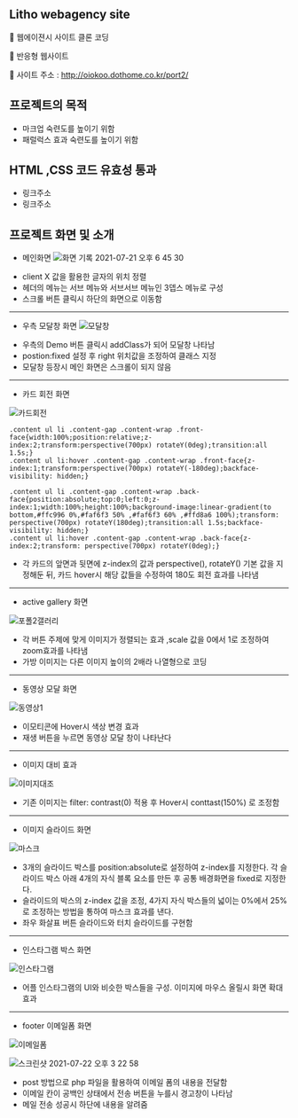 ## Litho webagency site
📌 웹에이젼시 사이트 클론 코딩 

📌 반응형 웹사이트 

📌 사이트 주소 : http://oiokoo.dothome.co.kr/port2/

## 프로젝트의 목적
* 마크업 숙련도를 높이기 위함
* 패럴럭스 효과 숙련도를 높이기 위함

## HTML ,CSS 코드 유효성 통과 
* 링크주소
* 링크주소

## 프로젝트 화면 및 소개
* 메인화면
![화면 기록 2021-07-21 오후 6 45 30](https://user-images.githubusercontent.com/77954029/126469389-63d87bb9-f70a-4577-ae39-51cb9f289113.gif)
- client X 값을 활용한 글자의 위치 정렬
- 헤더의 메뉴는 서브 메뉴와 서브서브 메뉴인 3뎁스 메뉴로 구성
- 스크롤 버튼 클릭시 하단의 화면으로 이동함 

---
* 우측 모달창 화면
![모달창](https://user-images.githubusercontent.com/77954029/126472745-c6992c9c-5d0b-48e3-97f8-295a660bd713.png)
- 우측의 Demo 버튼 클릭시 addClass가 되어 모달창 나타남 
- postion:fixed 설정 후 right 위치값을 조정하여 클래스 지정
- 모달창 등장시 메인 화면은 스크롤이 되지 않음 

---
* 카드 회전 화면

![카드회전](https://user-images.githubusercontent.com/77954029/126484601-4483dba1-b39b-454c-82ea-ae07345eed71.gif)

```
.content ul li .content-gap .content-wrap .front-face{width:100%;position:relative;z-index:2;transform:perspective(700px) rotateY(0deg);transition:all 1.5s;}
.content ul li:hover .content-gap .content-wrap .front-face{z-index:1;transform:perspective(700px) rotateY(-180deg);backface-visibility: hidden;}

.content ul li .content-gap .content-wrap .back-face{position:absolute;top:0;left:0;z-index:1;width:100%;height:100%;background-image:linear-gradient(to bottom,#ffc996 0%,#faf6f3 50% ,#faf6f3 60% ,#ffd8a6 100%);transform: perspective(700px) rotateY(180deg);transition:all 1.5s;backface-visibility: hidden;}
.content ul li:hover .content-gap .content-wrap .back-face{z-index:2;transform: perspective(700px) rotateY(0deg);}
```
- 각 카드의 앞면과 뒷면에 z-index의 값과 perspective(), rotateY() 기본 값을 지정해둔 뒤, 카드 hover시 해당 값들을 수정하여 180도 회전 효과를 나타냄 

---
* active gallery 화면

![포폴2갤러리](https://user-images.githubusercontent.com/77954029/126484515-fe27eb63-b4b4-492d-a333-7e2572a2bbc3.gif)

- 각 버튼 주제에 맞게 이미지가 정렬되는 효과 ,scale 값을 0에서 1로 조정하여 zoom효과를 나타냄
- 가방 이미지는 다른 이미지 높이의 2배라 나열형으로 코딩

---
* 동영상 모달 화면

![동영상1](https://user-images.githubusercontent.com/77954029/126485155-b6cf815d-f7ea-4022-9504-c4affff986d2.gif)

- 이모티콘에 Hover시 색상 변경 효과
- 재생 버튼을 누르면 동영상 모달 창이 나타난다

---
* 이미지 대비 효과

![이미지대조](https://user-images.githubusercontent.com/77954029/126472749-bf1267b6-d9a9-41b5-8738-550804f52ee8.png)
- 기존 이미지는 filter: contrast(0) 적용 후 Hover시 conttast(150%) 로 조정함

---
* 이미지 슬라이드 화면 

![마스크](https://user-images.githubusercontent.com/77954029/126486067-d40befcb-65ca-46ba-9264-ee36e4ecb5cb.gif)

- 3개의 슬라이드 박스를 position:absolute로 설정하여 z-index를 지정한다. 각 슬라이드 박스 아래 4개의 자식 블록 요소를 만든 후 공통 배경화면을 fixed로 지정한다.
- 슬라이드의 박스의 z-index 값을 조정, 4가지 자식 박스들의 넓이는 0%에서 25%로 조정하는 방법을 통하여 마스크 효과를 낸다.
- 좌우 화살표 버튼 슬라이드와 터치 슬라이드를 구현함 

---
* 인스타그램 박스 화면

![인스타그램](https://user-images.githubusercontent.com/77954029/126472752-321d3ab8-fc8c-45dc-a572-a40b6a65b1be.png)

- 어플 인스타그램의 UI와 비슷한 박스들을 구성. 이미지에 마우스 올릴시 화면 확대 효과 

---
* footer 이메일폼 화면

![이메일폼](https://user-images.githubusercontent.com/77954029/126472747-02f52992-3c74-4f18-bd49-8c514c9a1fc1.png)


![스크린샷 2021-07-22 오후 3 22 58](https://user-images.githubusercontent.com/77954029/126598671-e20de08b-8304-4b3e-9a8a-bd3d6fb574ad.png)


- post 방법으로 php 파일을 활용하여 이메일 폼의 내용을 전달함
- 이메일 칸이 공백인 상태에서 전송 버튼을 누를시 경고창이 나타남 
- 메일 전송 성공시 하단에 내용을 알려줌 


